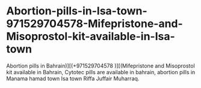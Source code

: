 # Abortion-pills-in-Isa-town-971529704578-Mifepristone-and-Misoprostol-kit-available-in-Isa-town
Abortion pills in Bahrain)][(+971529704578 )][(Mifepristone and Misoprostol kit available in Bahrain, Cytotec pills are available in bahrain, abortion pills in Manama hamad town Isa town Riffa Juffair Muharraq.
